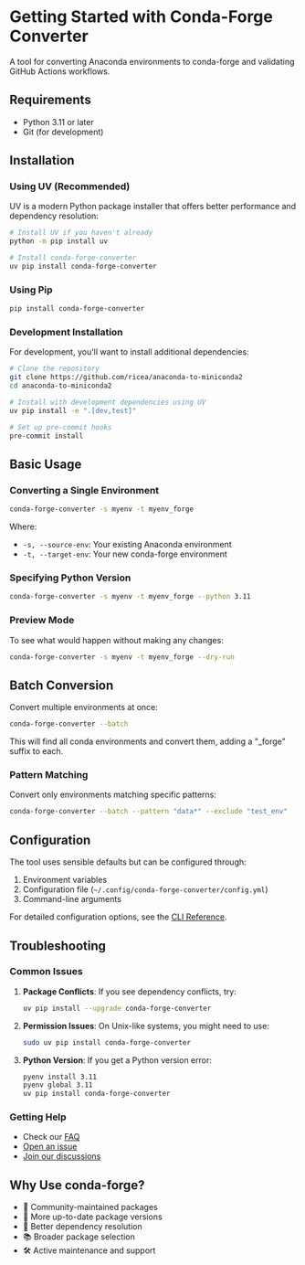 # Getting Started with Conda-Forge Converter

A tool for converting Anaconda environments to conda-forge and validating GitHub Actions workflows.

## Requirements

- Python 3.11 or later
- Git (for development)

## Installation

### Using UV (Recommended)

UV is a modern Python package installer that offers better performance and dependency resolution:

```bash
# Install UV if you haven't already
python -m pip install uv

# Install conda-forge-converter
uv pip install conda-forge-converter
```

### Using Pip

```bash
pip install conda-forge-converter
```

### Development Installation

For development, you'll want to install additional dependencies:

```bash
# Clone the repository
git clone https://github.com/ricea/anaconda-to-miniconda2
cd anaconda-to-miniconda2

# Install with development dependencies using UV
uv pip install -e ".[dev,test]"

# Set up pre-commit hooks
pre-commit install
```

## Basic Usage

### Converting a Single Environment

```bash
conda-forge-converter -s myenv -t myenv_forge
```

Where:

- `-s, --source-env`: Your existing Anaconda environment
- `-t, --target-env`: Your new conda-forge environment

### Specifying Python Version

```bash
conda-forge-converter -s myenv -t myenv_forge --python 3.11
```

### Preview Mode

To see what would happen without making any changes:

```bash
conda-forge-converter -s myenv -t myenv_forge --dry-run
```

## Batch Conversion

Convert multiple environments at once:

```bash
conda-forge-converter --batch
```

This will find all conda environments and convert them, adding a "\_forge" suffix to each.

### Pattern Matching

Convert only environments matching specific patterns:

```bash
conda-forge-converter --batch --pattern "data*" --exclude "test_env"
```

## Configuration

The tool uses sensible defaults but can be configured through:

1. Environment variables
1. Configuration file (`~/.config/conda-forge-converter/config.yml`)
1. Command-line arguments

For detailed configuration options, see the [CLI Reference](cli-reference.md).

## Troubleshooting

### Common Issues

1. **Package Conflicts**: If you see dependency conflicts, try:

   ```bash
   uv pip install --upgrade conda-forge-converter
   ```

1. **Permission Issues**: On Unix-like systems, you might need to use:

   ```bash
   sudo uv pip install conda-forge-converter
   ```

1. **Python Version**: If you get a Python version error:

   ```bash
   pyenv install 3.11
   pyenv global 3.11
   uv pip install conda-forge-converter
   ```

### Getting Help

- Check our [FAQ](faq.md)
- [Open an issue](https://github.com/ricea/anaconda-to-miniconda2/issues)
- [Join our discussions](https://github.com/ricea/anaconda-to-miniconda2/discussions)

## Why Use conda-forge?

- 🏢 Community-maintained packages
- 🔄 More up-to-date package versions
- 🧩 Better dependency resolution
- 📚 Broader package selection
- 🛠️ Active maintenance and support

